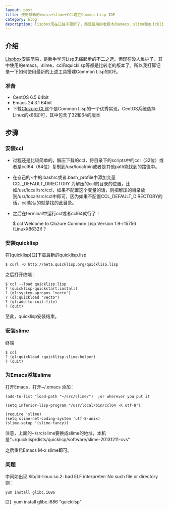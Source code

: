 ```yaml
---
layout: post
title: 使用最新的emacs+slime+CCL建立Common Lisp IDE
category: blog
description: lispbox现在已经不更新了，都是使用的老版本的emacs、slime和quicklisp
---
```


## 介绍

[Lispbox][0]安装简易，是新手学习Lisp无痛起步的不二之选。但现在没人维护了，其中使用的emacs，slime，ccl和quicklisp等都是比较老的版本了。所以我打算记录一下如何使用最新的上述工具搭建Common Lisp的IDE。

### 准备

- CentOS 6.5 64bit
- Emacs 24.3.1 64bit
- 下载[Clozure CL][1]这个是Common Lisp的一个优秀实现，CentOS系统选择 Linux的x86即可，其中包含了32和64的版本

## 步骤

### 安装ccl

- 过程还是比较简单的，解压下载的ccl，将目录下的scripts中的ccl（32位）或者是ccl64（64位）复制到/usr/local/bin或者是其他path能找到的路径中。
- 在自己的~中的.bashrc或者.bash_profile中添加变量 CCL\_DEFAULT\_DIRECTORY 为解压的ccl的目录的位置，比如/usr/local/src/ccl，如果不配置这个变量的话，则把解压的目录放到/usr/local/src/ccl中即可，因为如果不配置CCL\_DEFAULT\_DIRECTORY的话，ccl默认的就是找的此目录。
- 之后在terminal中运行ccl或者ccl64就行了：

	$ ccl
	Welcome to Clozure Common Lisp Version 1.9-r15756  (LinuxX8632)!
	? 
	
### 安装quicklisp

在[quicklisp][2]下载最新的quicklisp.lisp

	$ curl -O http://beta.quicklisp.org/quicklisp.lisp

之后打开终端：

	$ ccl --load quicklisp.lisp
	? (quicklisp-quickstart:install)
	? (ql:system-apropos "vecto")
	? (ql:quickload "vecto")
	? (ql:add-to-init-file)
	? (quit)
	
至此，quicklisp安装结束。

### 安装slime

终端

	$ ccl
	? (ql:quickload :quicklisp-slime-helper)
	? (quit)

### 为Emacs添加slime

打开Emacs，打开~/.emacs 添加：

	(add-to-list 'load-path "~/src/slime/")  ;or wherever you put it

	(setq inferior-lisp-program "/usr/local/bin/ccl64 -K utf-8")

	(require 'slime)
	(setq slime-net-coding-system 'utf-8-unix)
	(slime-setup '(slime-fancy))

注意，上面的~/src/slime要换成slime的地址，本机是"~/quicklisp/dists/quicklisp/software/slime-20131211-cvs"

之后重启Emacs M-x slime即可。

### 问题

中间如出现 /lib/ld-linux.so.2: bad ELF interpreter: No such file or directory 则：

	yum install glibc.i686


[0]: http://common-lisp.net/project/lispbox/ "Lispbox"
[1]: http://ccl.clozure.com/download.html "clozure CL"
[2]: yum install glibc.i686 "quicklisp"
